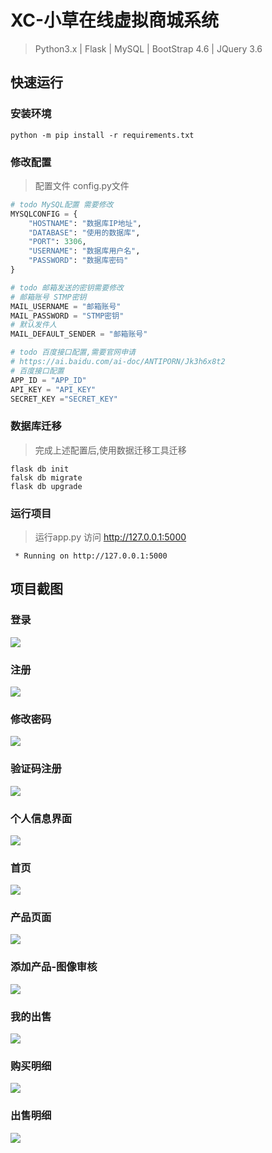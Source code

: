 # XC-小草在线虚拟商城系统
> Python3.x | Flask | MySQL | BootStrap 4.6 | JQuery 3.6

## 快速运行

### 安装环境

```shell
python -m pip install -r requirements.txt 
```

### 修改配置

> 配置文件 config.py文件

```python
# todo MySQL配置 需要修改
MYSQLCONFIG = {
    "HOSTNAME": "数据库IP地址",
    "DATABASE": "使用的数据库",
    "PORT": 3306,
    "USERNAME": "数据库用户名",
    "PASSWORD": "数据库密码"
}

# todo 邮箱发送的密钥需要修改
# 邮箱账号 STMP密钥
MAIL_USERNAME = "邮箱账号"
MAIL_PASSWORD = "STMP密钥"
# 默认发件人
MAIL_DEFAULT_SENDER = "邮箱账号"

# todo 百度接口配置,需要官网申请
# https://ai.baidu.com/ai-doc/ANTIPORN/Jk3h6x8t2
# 百度接口配置
APP_ID = "APP_ID"
API_KEY = "API_KEY"
SECRET_KEY ="SECRET_KEY"
```

### 数据库迁移

> 完成上述配置后,使用数据迁移工具迁移

```shell
flask db init 
falsk db migrate 
flask db upgrade 
```

### 运行项目
> 运行app.py 访问 http://127.0.0.1:5000
```shell
 * Running on http://127.0.0.1:5000
```
## 项目截图
### 登录
![](README-IMG/login.png)
### 注册
![](README-IMG/regist.png)
### 修改密码
![](README-IMG/editpassword.png)
### 验证码注册
![](README-IMG/email-code.png)
### 个人信息界面
![](README-IMG/userinfo.png)
### 首页
![](README-IMG/home.png)
### 产品页面
![](README-IMG/product.png)
### 添加产品-图像审核
![](README-IMG/imgcensor.png)
### 我的出售
![](README-IMG/mysales.png)
### 购买明细
![](README-IMG/buyorders.png)
### 出售明细
![](README-IMG/saleorders.png)